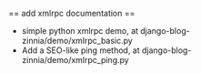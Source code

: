 == add xmlrpc documentation ==
 * simple python xmlrpc demo, at django-blog-zinnia/demo/xmlrpc_basic.py
 * Add a SEO-like ping method, at django-blog-zinnia/demo/xmlrpc_ping.py
